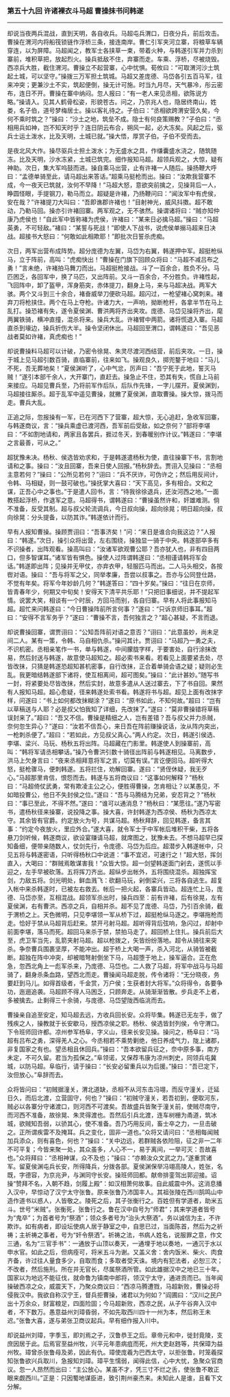 ### 第五十九回 许诸裸衣斗马超 曹操抹书问韩遂
---

却说当夜两兵混战，直到天明，各自收兵。马超屯兵渭口，日夜分兵，前后攻击。曹操在渭河内将船筏锁链作浮桥三条，接连南岸。曹仁引军夹河立寨，将粮草车辆穿连，以为屏障。马超闻之，教军士各挟草一束，带着火种，与韩遂引军并力杀到寨前，堆积草把，放起烈火。操兵抵敌不住，弃寨而走。车乘、浮桥，尽被烧毁。西凉兵大胜，截住渭河。曹操立不起营寨，心中忧惧。荀攸曰：“可取渭河沙土筑起土城，可以坚守。”操拨三万军担土筑城。马超又差庞德、马岱各引五百马军，往来冲突；更兼沙土不实，筑起便倒，操无计可施。时当九月尽，天气暴冷，彤云密布，连日不开。曹操在寨中纳闷。忽人报曰：“有一老人来见丞相，欲陈说方略。”操请入。见其人鹤骨松姿，形貌苍古。问之，乃京兆人也，隐居终南山，姓娄，名子伯，道号梦梅居士。操以客礼待之。子伯曰：“丞相欲跨渭安营久矣，今何不乘时筑之？”操曰：“沙土之地，筑垒不成。隐士有何良策赐教？”子伯曰：“丞相用兵如神，岂不知天时乎？连日阴云布合，朔风一起，必大冻矣。风起之后，驱兵士运土泼水，比及天明，土城已就。”操大悟，厚赏子伯。子伯不受而去。  

是夜北风大作。操尽驱兵士担土泼水；为无盛水之具，作缣囊盛水浇之，随筑随冻。比及天明，沙水冻紧，土城已筑完。细作报知马超。超领兵观之，大惊，疑有神助。次日，集大军呜鼓而进。操自乘马出营，止有许褚一人随后。操扬鞭大呼曰：“孟德单骑至此，请马超出来答话。”超乘马挺枪而出。操曰：“汝欺我营寨不成，今一夜天已筑就，汝何不早降！”马超大怒，意欲突前擒之，见操背后一人，睁圆怪眼，手提钢刀，勒马而立。超疑是许褚，乃扬鞭问曰：“闻汝军中有虎侯，安在哉？”许褚提刀大叫曰：“吾即谯郡许褚也！”目射神光，威风抖擞。超不敢动，乃勒马回。操亦引许褚回寨。两军观之，无不骇然。操谓诸将曰：“贼亦知仲康乃虎侯也！”自此军中皆称褚为虎侯，许褚曰：“某来日必擒马超。”操曰：“马超英勇，不可轻敌。”褚曰：“某誓与死战！”即使人下战书，说虎侯单搦马超来日决战。超接书大怒曰：“何敢如此相欺耶！”即批次日誓杀虎痴。  

次日，两军出营布成阵势。超分庞德为左翼，马岱为右翼，韩遂押中军。超挺枪纵马，立于阵前，高叫：“虎痴快出！”曹操在门旗下回顾众将曰：“马超不减吕布之勇！”言未绝，许褚拍马舞刀而出。马超挺枪接战。斗了一百余合，胜负不分。马匹困乏，各回军中，换了马匹，又出阵前。又斗一百余合，不分胜负。许褚性起，飞回阵中，卸了盔甲，浑身筋突，赤体提刀，翻身上马，来与马超决战。两军大骇。两个又斗到三十余合，褚奋威举刀便砍马超。超闪过，一枪望褚心窝刺来。褚弃刀将枪挟住。两个在马上夺枪。许诸力大，一声响，拗断枪杆，各拿半节在马上乱打。操恐褚有失，遂令夏侯渊、曹洪两将齐出夹攻。庞德、马岱见操将齐出，麾两翼铁骑，横冲直撞，混杀将来。操兵大乱。许褚臂中两箭。诸将慌退入寨。马超直杀到壕边，操兵折伤大半。操令坚闭休出。马超回至渭口，谓韩遂曰：“吾见恶战者莫如许褚，真虎痴也！”  

却说曹操料马超可以计破，乃密令徐晃、朱灵尽渡河西结营，前后夹攻。一日，操于城上见马超引数百骑，直临寨前，往来如飞。操观良久，掷兜鍪于地曰：“马儿不死，吾无葬地矣！”夏侯渊听了，心中气忿，厉声曰：“吾宁死于此地，誓灭马贼！”遂引本部千余人，大开寨门，直赶去。操急止不住，恐其有失，慌自上马前来接应。马超见曹兵至，乃将前军作后队，后队作先锋，一字儿摆开。夏侯渊到，马超接往厮杀。超于乱军中遥见曹操，就撇了夏侯渊，直取曹操。操大惊，拨马而走。曹兵大乱。  

正追之际，忽报操有一军，已在河西下了营寨，超大惊，无心追赶，急收军回寨，与韩遂商议，言：“操兵乘虚已渡河西，吾军前后受敌，如之奈何？”部将李堪曰：“不如割地请和，两家且各罢兵，捱过冬天，到春暖别作计议。”韩遂曰：“李堪之言最善，可从之。”  

超犹豫未决。杨秋、侯选皆劝求和，于是韩遂遣杨秋为使，直往操寨下书，言割地请和之事。操曰：“汝且回寨，吾来日使人回报。”杨秋辞去。贾诩入见操曰：“丞相主意若何？”操曰：“公所见若何？”诩曰：“兵不厌诈，可伪许之；然后用反间计，令韩、马相疑，则一鼓可破也。”操抚掌大喜曰：“天下高见，多有相合。文和之谋，正吾心中之事也。”于是遣人回书，言：“待我徐徐退兵，还汝河西之地。”一面教搭起浮桥，作退军之意。马超得书，谓韩遂曰：“曹操虽然许和，奸雄难测。倘不准备，反受其制。超与叔父轮流调兵，今日叔向操，超向徐晃；明日超向操，叔向徐晃：分头提备，以防其诈。”韩遂依计而行。  

早有人报知曹操。操顾贾诩曰：“吾事济矣！”问：“来日是谁合向我这边？”人报曰：“韩遂。”次日，操引众将出营，左右围绕，操独显一骑于中央。韩遂部卒多有不识操者，出阵观看。操高叫曰：“汝诸军欲观曹公耶？吾亦犹人也，非有四目两口，但多智谋耳。”诸军皆有惧色。操使人过阵谓韩遂曰：“丞相谨请韩将军会话。”韩遂即出阵；见操并无甲仗，亦弃衣甲，轻服匹马而出。二人马头相交，各按辔对语。操曰：“吾与将军之父，同举孝廉，吾尝以叔事之。吾亦与公同登仕路，不觉有年矣。将军今年妙龄几何？”韩遂答曰：“四十岁矣。”操曰：“往日在京师，皆青春年少，何期又中旬矣！安得天下清平共乐耶！”只把旧事细说，并不提起军情。说罢大笑，相谈有一个时辰，方回马而别，各自归寨。早有人将此事报知马超。超忙来问韩遂曰：“今日曹操阵前所言何事？”遂曰：“只诉京师旧事耳。”超曰：“安得不言军务乎？”遂曰：“曹操不言，吾何独言之？”超心甚疑，不言而退。  

却说曹操回寨，谓贾诩曰：“公知吾阵前对语之意否？”诩曰：“此意虽妙，尚未足间二人。某有一策，令韩、马自相仇杀。”操问其计。贾诩曰：“马超乃一勇之夫，不识机密。丞相亲笔作一书，单与韩遂，中间朦胧字样，于要害处，自行涂抹改易，然后封送与韩遂，故意使马超知之。超必索书来看。若看见上面要紧去处，尽皆改抹，只猜是韩遂恐超知甚机密事，自行改抹，正合着单骑会语之疑；疑则必生乱。我更暗结韩遂部下诸将，使互相离间，超可图矣。”操曰：“此计甚妙。”随写书一封，将紧要处尽皆改抹，然后实封，故意多遣从人送过寨去，下了书自回。果然有人报知马超。超心愈疑，径来韩遂处索书看。韩遂将书与超。超见上面有改抹字样，问遂曰：“书上如何都改抹糊涂？”遂曰：“原书如此，不知何故。”超曰：“岂有以草稿送与人耶？必是叔父怕我知了详细，先改抹了。”遂曰：“莫非曹操错将草稿误封来了。”超曰：“吾又不信。曹操是精细之人，岂有差错？吾与叔父并力杀贼，奈何忽生异心？”遂曰：“汝若不信吾心，来日吾在阵前赚操说话，汝从阵内突出，一枪刺杀便了。”超曰：“若如此，方见叔父真心。”两人约定。次日，韩遂引侯选、李堪、梁兴、马玩、杨秋五将出阵。马超藏在门影里。韩遂使人到操寨前，高叫：“韩将军请丞相攀话。”操乃令曹洪引数十骑径出阵前与韩遂相见。马离数步，洪马上欠身言曰：“夜来丞相拜意将军之言，切莫有误。”言讫便回马。超听得大怒，挺枪骤马，便刺韩遂。五将拦住，劝解回寨。遂曰：“贤侄休疑，我无歹心。”马超那里肯信，恨怨而去。韩遂与五将商议曰：“这事如何解释？”杨秋曰：“马超倚仗武勇，常有欺凌主公之心，便胜得曹操，怎肯相让？以某愚见，不如暗投曹公，他日不失封侯之位。”遂曰：“吾与马腾结为兄弟，安忍背之？”杨秋曰：“事已至此，不得不然。”遂曰：“谁可以通消息？”杨秋曰：“某愿往。”遂乃写密书，遣杨秋径来操寨，说投降之事。操大喜，许封韩遂为西凉侯、杨秋为西凉太守。其余皆有官爵。约定放火为号，共谋马超。杨秋拜辞，回见韩遂，备言其事：“约定今夜放火，里应外合。”遂大喜，就令军士于中军帐后堆积干柴，五将各悬刀剑听候，韩遂商议，欲设宴赚请马超，就席图之，犹豫未去。不想马超早已探知备细，便带亲随数人，仗剑先行，令庞德、马岱为后应。超潜步入韩遂帐中，只见五将与韩遂密语，只听得杨秋口中说道：“事不宜迟，可速行之！”超大怒，挥剑直入，大喝曰：“群贼焉敢谋害我！”众皆大惊。超一剑望韩遂面门剁去，遂慌以手迎之，左手早被砍落。五将挥刀齐出。超纵步出帐外，五将围绕混杀。超独挥宝剑，力敌五将。剑光明处，鲜血溅飞：砍翻马玩，剁倒梁兴，三将各自逃生。超复入帐中来杀韩遂时，已被左右救去。帐后一把火起，各寨兵皆动。超连忙上马，庞德、马岱亦至，互相混战。超领军杀出时，操兵四至：前有许褚，后有徐晃，左有夏侯渊，右有曹洪。西凉之兵，自相并杀。超不见了庞德、马岱，乃引百余骑，截于渭桥之上。天色微明，只见李堪领一军从桥下过，超挺枪纵马逐之。李堪拖枪而走。恰好于禁从马超背后赶来。禁开弓射马超。超听得背后弦响，急闪过，却射中前面李堪，落马而死。超回马来杀于禁，禁拍马走了。超回桥上住扎。操兵前后大至，虎卫军当先，乱箭夹射马超。超以枪拨之，矢皆纷纷落地。超令从骑往来突杀。争奈曹兵围裹坚厚，不能冲出。超于桥上大喝一声，杀入河北，从骑皆被截断。超独在阵中冲突，却被暗弩射倒坐下马，马超堕于地上，操军逼合。正在危急，忽西北角上一彪军杀来，乃庞德、马岱也。二人救了马超，将军中战马与马超骑了，翻身杀条血路，望西北而走。曹操闻马超走脱，传令诸将：“无分晓夜，务要赶到马儿。如得首级者，千金赏，万户侯；生获者封大将军。”众将得令，各要争功，迤逦追袭。马超顾不得人马困乏，只顾奔走。从骑渐渐皆散。步兵走不上者，多被擒去。止剩得三十余骑，与庞德、马岱望陇西临洮而去。  

曹操亲自追至安定，知马超去远，方收兵回长安。众将毕集。韩遂已无左手，做了残疾之人，操教就于长安歇马，授西凉侯之职。杨秋、侯选皆封列侯，令守渭口。下令班师回许都。凉州参军杨阜，字义山，径来长安见操。操问之，杨阜曰：“马超有吕布之勇，深得羌人之心。今丞相若不乘势剿绝，他日养成气力，陇上诸郡，非复国家之有也。望丞相且休回兵。”操曰：“吾本欲留兵征之，奈中原多事，南方未定，不可久留。君当为孤保之。”阜领诺，又保荐韦康为凉州刺史，同领兵屯冀城，以防马超。阜临行，请于操曰：“长安必留重兵以为后援。”操曰：“吾已定下，汝但放心。”阜辞而去。  

众将皆问曰：“初贼据潼关，渭北道缺，丞相不从河东击冯翊，而反守潼关，迁延日久，而后北渡，立营固守，何也？”操曰：“初贼守潼关，若吾初到，便取河东，贼必以各寨分守诸渡口，则河西不可渡矣。吾故盛兵皆聚于潼关前，使贼尽南守，而河西不准备，故徐晃、朱灵得渡也。吾然后引兵北渡，连车树栅为甬道，筑冰城，欲贼知吾弱，以骄其心，使不准备。吾乃巧用反间，畜士卒之力，一旦击破之。正所谓疾雷不及掩耳。兵之变化，固非一道也。”众将又请问曰：“丞相每闻贼加兵添众，则有喜色，何也？”操曰：“关中边远，若群贼各依险阻，征之非一二年不可平复；今皆来聚一处，其众虽多，人心不一，易于离间，一举可灭：吾故喜也。”众将拜曰：“丞相神谋，众不及也；”操曰：“亦赖汝众文武之力。”遂重赏诸军。留夏侯渊屯兵长安，所得降兵，分拨各部。夏侯渊保举冯翊高陵人，姓张，名既，字德容，为京兆尹，与渊同守长安。操班师回都。献帝排銮驾出郭迎接。诏操“赞拜不名，入朝不趋，剑履上殿”：如汉相萧何故事。自此威震中外。这消息播入汉中，早惊动了汉宁太守张鲁。原来张鲁乃沛国丰人。其祖张陵在西川鹄鸣山中造作道书以惑人，人皆敬之。陵死之后，其子张衡行之。百姓但有学道者，助米五斗。世号“米贼”。张衡死，张鲁行之。鲁在汉中自号为“师君”；其来学道者皆号为“鬼卒”；为首者号为“祭酒”；领众多者号为“治头大祭酒”。务以诚信为主，不许欺诈。如有病者，即设坛使病人居于静室之中，自思已过，当面陈首，然后为之祈祷；主祈祷之事者，号为“奸令祭洒”。祈祷之法，书病人姓名，说服罪之意，作文三通，名为“三官手书”：一通放于山顶以奏天，一通埋于地以奏地，一通沉于水以申水官。如此之后，但病痊可，将米五斗为谢。又盖义舍：舍内饭米、柴火、肉食齐备，许过往人量食多少，自取而食；多取者受天诛。境内有犯法者，必恕三次；不改者，然后施刑。所在并无官长，尽属祭酒所管。如此雄据汉中之地已三十年。国家以为地远不能征伐，就命鲁为镇南中郎将，领汉宁太守，通进贡而已。当年闻操破西凉之众，威震天下，乃聚众商议曰：“西凉马腾遭戮，马超新败，曹操必将侵我汉中。我欲自称汉宁王，督兵拒曹操，诸君以为何如？”阎圃曰：“汉川之民户出十万余众，财富粮足，四面险固；今马超新败，西凉之民，从子午谷奔入汉中者，不下数万。愚意益州刘璋昏弱，不如先取西川四十一州为本，然后称王未迟。”张鲁大喜，遂与弟张卫商议起兵。早有细作报入川中。  

却说益州刘璋，字季玉，即刘焉之子，汉鲁恭王之后。章帝元和中，徙封竟陵，支庶因居于此。后焉官至益州牧，兴平元年患病疽而死，州大吏赵韪等，共保璋为益州牧。璋曾杀张鲁母及弟，因此有仇。璋使庞羲为巴西太守，以拒张鲁。时笼羲探知张鲁欲兴兵取川，急报知刘璋。璋平生懦弱，闻得此信，心中大忧，急聚众官商议。忽一人昂然而出曰：“主公放心。某虽不才，凭三寸不烂之舌，使张鲁不敢正眼来觑西川。”正是：只因蜀地谋臣进，致引荆州豪杰来。未知此人是谁，且看下文分解。  
